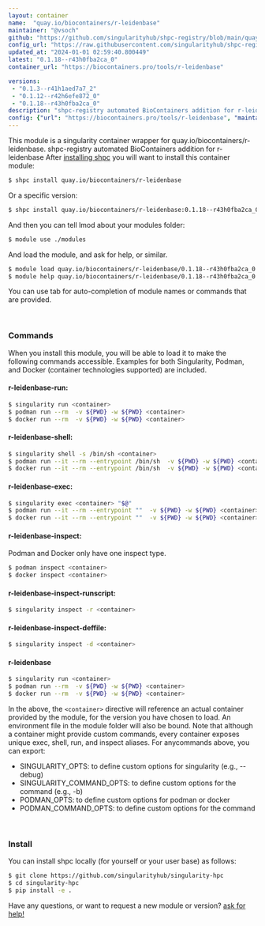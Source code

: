 ```yaml
---
layout: container
name:  "quay.io/biocontainers/r-leidenbase"
maintainer: "@vsoch"
github: "https://github.com/singularityhub/shpc-registry/blob/main/quay.io/biocontainers/r-leidenbase/container.yaml"
config_url: "https://raw.githubusercontent.com/singularityhub/shpc-registry/main/quay.io/biocontainers/r-leidenbase/container.yaml"
updated_at: "2024-01-01 02:59:40.800449"
latest: "0.1.18--r43h0fba2ca_0"
container_url: "https://biocontainers.pro/tools/r-leidenbase"

versions:
 - "0.1.3--r41h1aed7a7_2"
 - "0.1.12--r42h6efe872_0"
 - "0.1.18--r43h0fba2ca_0"
description: "shpc-registry automated BioContainers addition for r-leidenbase"
config: {"url": "https://biocontainers.pro/tools/r-leidenbase", "maintainer": "@vsoch", "description": "shpc-registry automated BioContainers addition for r-leidenbase", "latest": {"0.1.18--r43h0fba2ca_0": "sha256:f72cead2c5e3dbdfcaeb73894e065f9226aa20289e8c2dd834030135d9d01480"}, "tags": {"0.1.3--r41h1aed7a7_2": "sha256:43657706238343db9e63c8e1f93281e483ac596397e1053d76667a1390a37d7b", "0.1.12--r42h6efe872_0": "sha256:213a1dbd67ec2ec223be713c0d72b673a03fa94926e40f9bc803b02eebcfdce1", "0.1.18--r43h0fba2ca_0": "sha256:f72cead2c5e3dbdfcaeb73894e065f9226aa20289e8c2dd834030135d9d01480"}, "docker": "quay.io/biocontainers/r-leidenbase"}
---
```


This module is a singularity container wrapper for quay.io/biocontainers/r-leidenbase.
shpc-registry automated BioContainers addition for r-leidenbase
After [installing shpc](#install) you will want to install this container module:


```bash
$ shpc install quay.io/biocontainers/r-leidenbase
```

Or a specific version:

```bash
$ shpc install quay.io/biocontainers/r-leidenbase:0.1.18--r43h0fba2ca_0
```

And then you can tell lmod about your modules folder:

```bash
$ module use ./modules
```

And load the module, and ask for help, or similar.

```bash
$ module load quay.io/biocontainers/r-leidenbase/0.1.18--r43h0fba2ca_0
$ module help quay.io/biocontainers/r-leidenbase/0.1.18--r43h0fba2ca_0
```

You can use tab for auto-completion of module names or commands that are provided.

<br>

### Commands

When you install this module, you will be able to load it to make the following commands accessible.
Examples for both Singularity, Podman, and Docker (container technologies supported) are included.

#### r-leidenbase-run:

```bash
$ singularity run <container>
$ podman run --rm  -v ${PWD} -w ${PWD} <container>
$ docker run --rm  -v ${PWD} -w ${PWD} <container>
```

#### r-leidenbase-shell:

```bash
$ singularity shell -s /bin/sh <container>
$ podman run --it --rm --entrypoint /bin/sh  -v ${PWD} -w ${PWD} <container>
$ docker run --it --rm --entrypoint /bin/sh  -v ${PWD} -w ${PWD} <container>
```

#### r-leidenbase-exec:

```bash
$ singularity exec <container> "$@"
$ podman run --it --rm --entrypoint ""  -v ${PWD} -w ${PWD} <container> "$@"
$ docker run --it --rm --entrypoint ""  -v ${PWD} -w ${PWD} <container> "$@"
```

#### r-leidenbase-inspect:

Podman and Docker only have one inspect type.

```bash
$ podman inspect <container>
$ docker inspect <container>
```

#### r-leidenbase-inspect-runscript:

```bash
$ singularity inspect -r <container>
```

#### r-leidenbase-inspect-deffile:

```bash
$ singularity inspect -d <container>
```



#### r-leidenbase

```bash
$ singularity run <container>
$ podman run --rm  -v ${PWD} -w ${PWD} <container>
$ docker run --rm  -v ${PWD} -w ${PWD} <container>
```


In the above, the `<container>` directive will reference an actual container provided
by the module, for the version you have chosen to load. An environment file in the
module folder will also be bound. Note that although a container
might provide custom commands, every container exposes unique exec, shell, run, and
inspect aliases. For anycommands above, you can export:

 - SINGULARITY_OPTS: to define custom options for singularity (e.g., --debug)
 - SINGULARITY_COMMAND_OPTS: to define custom options for the command (e.g., -b)
 - PODMAN_OPTS: to define custom options for podman or docker
 - PODMAN_COMMAND_OPTS: to define custom options for the command

<br>

### Install

You can install shpc locally (for yourself or your user base) as follows:

```bash
$ git clone https://github.com/singularityhub/singularity-hpc
$ cd singularity-hpc
$ pip install -e .
```

Have any questions, or want to request a new module or version? [ask for help!](https://github.com/singularityhub/singularity-hpc/issues)